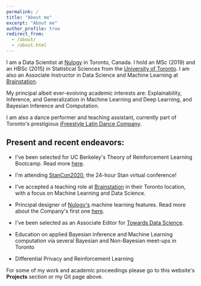 ```yaml
---
permalink: /
title: "About me"
excerpt: "About me"
author_profile: true
redirect_from:
  - /about/
  - /about.html
---
```


I am a Data Scientist at [Nulogy](https://nulogy.com/) in Toronto, Canada. I hold an MSc (2019) and an HBSc (2015) in Statistical Sciences from the [University of Toronto](https://www.utoronto.ca/). I am also an Associate Instructor in Data Science and Machine Learning at [Brainstation](https://brainstation.io/).

My principal albeit ever-evolving academic interests are: Explainability, Inference, and Generalization in Machine Learning and Deep Learning, and Bayesian Inference and Computation.

I am also a dance performer and teaching assistant, currently part of Toronto's prestigious [iFreestyle Latin Dance Company](http://www.ifreestyle.ca/).

Present and recent endeavors:
---

* I've been selected for UC Berkeley's Theory of Reinforcement Learning Bootcamp. Read more [here](https://simons.berkeley.edu/workshops/rl-2020-bc).

* I'm attending [StanCon2020](https://www.stancon.mc-stan.org/), the 24-hour Stan virtual conference!

* I've accepted a teaching role at [Brainstation](https://brainstation.io/) in their Toronto location, with a focus on Machine Learning and Data Science.

* Principal designer of [Nulogy's](https://nulogy.com/) machine learning features. Read more about the Company's first one [here](https://ca.finance.yahoo.com/news/nulogy-releases-first-ai-powered-160000637.html).

* I've been selected as an Associate Editor for [Towards Data Science](https://towardsdatascience.com/).

* Education on applied Bayesian inference and Machine Learning computation via several Bayesian and Non-Bayesian meet-ups in Toronto

* Differential Privacy and Reinforcement Learning


For some of my work and academic proceedings please go to this website's **Projects** section or my Git page above.
